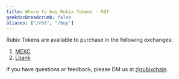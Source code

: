 ```yaml
---
title: Where to buy Rubix Tokens - RBT
geekdocBreadcrumb: false
aliases: ["/rbt", "/buy"]
---
```


Rubix Tokens are available to purchase in the following exchanges:

1. [MEXC](https://www.mexc.com/en-US/exchange/RBT_USDT)
2. [Lbank](https://www.lbank.info/exchange/rbt/usdt)


If you have questions or feedback, please DM us at [@rubixchain](http://twitter.com/rubixChain).

